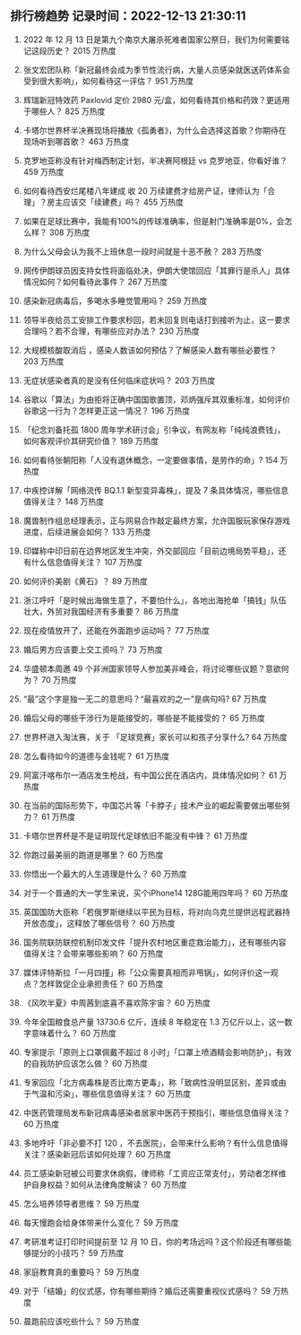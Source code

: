 
## 排行榜趋势 记录时间：2022-12-13 21:30:11
  
  1. 2022 年 12 月 13 日是第九个南京大屠杀死难者国家公祭日，我们为何需要铭记这段历史？ 2015 万热度
    
  2. 张文宏团队称「新冠最终会成为季节性流行病，大量人员感染就医送药体系会受到很大影响」，如何看待这一评估？ 951 万热度
    
  3. 辉瑞新冠特效药 Paxlovid 定价 2980 元/盒，如何看待其价格和药效？更适用于哪些人？ 825 万热度
    
  4. 卡塔尔世界杯半决赛现场将播放《孤勇者》，为什么会选择这首歌？你期待在现场听到哪首歌？ 463 万热度
    
  5. 克罗地亚称没有针对梅西制定计划，半决赛阿根廷 vs 克罗地亚，你看好谁？ 459 万热度
    
  6. 如何看待西安烂尾楼八年建成 收 20 万续建费才给房产证，律师认为「合理」？房主应该交「续建费」吗？ 455 万热度
    
  7. 如果在足球比赛中，我能有100%的传球准确率，但是射门准确率是0%，会怎么样？ 308 万热度
    
  8. 为什么父母会认为我不上班休息一段时间就是十恶不赦？ 283 万热度
    
  9. 网传伊朗球员因支持女性将面临处决，伊朗大使馆回应「其罪行是杀人」具体情况如何？如何看待此事件？ 267 万热度
    
  10. 感染新冠病毒后，多喝水多睡觉管用吗？ 259 万热度
    
  11. 领导半夜给员工安排工作要求秒回，若未回复则电话打到接听为止，这一要求合理吗？若不合理，有哪些应对办法？ 230 万热度
    
  12. 大规模核酸取消后 ，感染人数该如何预估？了解感染人数有哪些必要性？ 203 万热度
    
  13. 无症状感染者真的是没有任何临床症状吗？ 203 万热度
    
  14. 谷歌以「算法」为由拒将正确中国国歌置顶，邓炳强斥其双重标准，如何评价谷歌这一行为？怎样更正这一情况？ 196 万热度
    
  15. 「纪念刘备托孤 1800 周年学术研讨会」引争议，有网友称「纯纯浪费钱」，如何客观评价其研究价值？ 189 万热度
    
  16. 如何看待张朝阳称「人没有退休概念，一定要做事情，是劳作的命」? 154 万热度
    
  17. 中疾控详解「网络流传 BQ.1.1 新型变异毒株」，提及 7 条具体情况，哪些信息值得关注？ 148 万热度
    
  18. 魔兽制作组总经理表示，正与网易合作敲定最终方案，允许国服玩家保存游戏进度，后续进展会如何？ 133 万热度
    
  19. 印媒称中印日前在边界地区发生冲突，外交部回应「目前边境局势平稳」，还有什么信息值得关注？ 107 万热度
    
  20. 如何评价美剧《黄石》？ 89 万热度
    
  21. 浙江呼吁「是时候出海做生意了，不要怕什么」，各地出海抢单「搞钱」队伍壮大，外贸对我国经济有多重要？ 86 万热度
    
  22. 现在疫情放开了，还能在外面跑步运动吗？ 77 万热度
    
  23. 婚后男方应该要上交工资吗？ 73 万热度
    
  24. 华盛顿本周邀 49 个非洲国家领导人参加美非峰会，将讨论哪些议题？意欲何为？ 70 万热度
    
  25. “最”这个字是独一无二的意思吗？“最喜欢的之一”是病句吗? 67 万热度
    
  26. 婚后父母的哪些干涉行为是能接受的，哪些是不能接受的？ 65 万热度
    
  27. 世界杯进入淘汰赛，关于 「足球竞赛」家长可以和孩子分享什么? 64 万热度
    
  28. 怎么看待如今的道德与金钱呢？ 61 万热度
    
  29. 阿富汗喀布尔一酒店发生枪战，有中国公民在酒店内，具体情况如何？ 61 万热度
    
  30. 在当前的国际形势下，中国芯片等「卡脖子」技术产业的崛起需要做出哪些努力？ 61 万热度
    
  31. 卡塔尔世界杯是不是证明现代足球依旧不能没有中锋？ 61 万热度
    
  32. 你跑过最美丽的跑道是哪里？ 60 万热度
    
  33. 你悟出一个最大的人生道理是什么？ 60 万热度
    
  34. 对于一个普通的大一学生来说，买个iPhone14 128G能用四年吗？ 60 万热度
    
  35. 英国国防大臣称「若俄罗斯继续以平民为目标，将对向乌克兰提供远程武器持开放态度」，这释放了哪些信号？ 60 万热度
    
  36. 国务院联防联控机制印发文件「提升农村地区重症救治能力」，还有哪些内容值得关注？会带来哪些影响？ 60 万热度
    
  37. 媒体评特斯拉「一月四撞」称「公众需要真相而非甩锅」，如何评价这一观点？怎样敦促企业承担责任？ 60 万热度
    
  38. 《风吹半夏》中周茜到底喜不喜欢陈宇宙？ 60 万热度
    
  39. 今年全国粮食总产量 13730.6 亿斤，连续 8 年稳定在 1.3 万亿斤以上，这一数字意味着什么？ 60 万热度
    
  40. 专家提示「原则上口罩佩戴不超过 8 小时」「口罩上喷酒精会影响防护」，有效的自我防护应该怎么做？ 60 万热度
    
  41. 专家回应「北方病毒株是否比南方更毒」，称「致病性没明显区别，差异或由于气温和污染」，哪些信息值得关注？ 60 万热度
    
  42. 中医药管理局发布新冠病毒感染者居家中医药干预指引，哪些信息值得关注？ 60 万热度
    
  43. 多地呼吁「非必要不打 120 ，不去医院」，会带来什么影响？有什么信息值得关注？感染新冠后该如何处理？ 60 万热度
    
  44. 员工感染新冠被公司要求休病假，律师称「工资应正常支付」，劳动者怎样维护自身权益？如何从法律角度解读？ 60 万热度
    
  45. 怎么培养领导者思维？ 59 万热度
    
  46. 每天慢跑会给身体带来什么变化？ 59 万热度
    
  47. 考研准考证打印时间提前至 12 月 10 日，你的考场远吗？这个阶段还有哪些能够提分的小技巧？ 59 万热度
    
  48. 家庭教育真的重要吗？ 59 万热度
    
  49. 对于「结婚」的仪式感，你有哪些期待？婚后还需要重视仪式感吗？ 59 万热度
    
  50. 晨跑前应该吃些什么？ 59 万热度
    